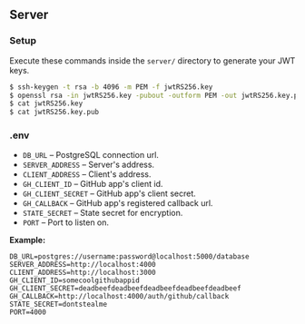 ## Server

### Setup

Execute these commands inside the `server/` directory to generate your JWT keys.

```bash
$ ssh-keygen -t rsa -b 4096 -m PEM -f jwtRS256.key
$ openssl rsa -in jwtRS256.key -pubout -outform PEM -out jwtRS256.key.pub
$ cat jwtRS256.key
$ cat jwtRS256.key.pub
```

### .env

- `DB_URL` – PostgreSQL connection url.
- `SERVER_ADDRESS` – Server's address.
- `CLIENT_ADDRESS` – Client's address.
- `GH_CLIENT_ID` – GitHub app's client id.
- `GH_CLIENT_SECRET` – GitHub app's client secret.
- `GH_CALLBACK` – GitHub app's registered callback url.
- `STATE_SECRET` – State secret for encryption.
- `PORT` – Port to listen on.

**Example:**

```
DB_URL=postgres://username:password@localhost:5000/database
SERVER_ADDRESS=http://localhost:4000
CLIENT_ADDRESS=http://localhost:3000
GH_CLIENT_ID=somecoolgithubappid
GH_CLIENT_SECRET=deadbeefdeadbeefdeadbeefdeadbeefdeadbeef
GH_CALLBACK=http://localhost:4000/auth/github/callback
STATE_SECRET=dontstealme
PORT=4000
```
